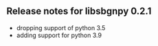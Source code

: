 ## Release notes for libsbgnpy 0.2.1
- dropping support of python 3.5
- adding support for python 3.9
